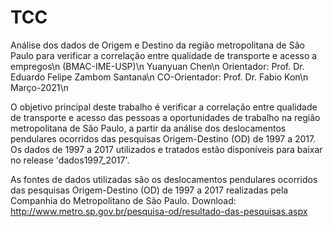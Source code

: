 # TCC 
Análise dos dados de Origem e Destino da região metropolitana de São Paulo para verificar a correlação entre qualidade de transporte e acesso a empregos\n
(BMAC-IME-USP)\n
Yuanyuan Chen\n
Orientador: Prof. Dr. Eduardo Felipe Zambom Santana\n
CO-Orientador: Prof. Dr. Fabio Kon\n
Março-2021\n

O objetivo principal deste trabalho é verificar a correlação entre qualidade de transporte e acesso das pessoas a oportunidades de trabalho na região metropolitana de São Paulo, a partir da análise dos deslocamentos pendulares ocorridos das pesquisas Origem-Destino (OD) de 1997 a 2017.
Os dados de 1997 a 2017 utilizados e tratados estão disponíveis para baixar no release 'dados1997_2017'.

As fontes de dados utilizadas são os deslocamentos pendulares ocorridos das pesquisas Origem-Destino (OD) de 1997 a 2017 realizadas pela Companhia do Metropolitano de São Paulo. Download: http://www.metro.sp.gov.br/pesquisa-od/resultado-das-pesquisas.aspx
                                                                                                                                             
                                                                                                                                           
                                                                                                                                           
